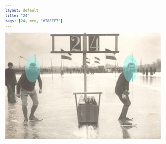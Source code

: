 ```yaml
---
layout: default
title: "24"
tags: [24, men, "#78FEF7"]
---
```


![24](/images/24.jpg "Yesterday is a day you've lost")
